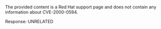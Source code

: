 The provided content is a Red Hat support page and does not contain any information about CVE-2000-0594.

Response: UNRELATED